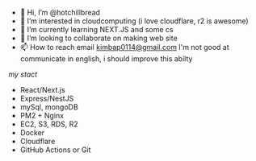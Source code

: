 - 👋 Hi, I’m @hotchillbread
- 👀 I’m interested in cloudcomputing (i love cloudflare, r2 is awesome)
- 🌱 I’m currently learning NEXT.JS and some cs
- 💞️ I’m looking to collaborate on making web site
- 📫 How to reach email kimbap0114@gmail.com
I'm not good at communicate in english, i should improve this abilty
<!---
hotchillbread/hotchillbread is a ✨ special ✨ repository because its `README.md` (this file) appears on your GitHub profile.
You can click the Preview link to take a look at your changes.
--->
*my stact*


- React/Next.js 
- Express/NestJS
- mySql, mongoDB
- PM2 + Nginx 
- EC2, S3, RDS, R2
- Docker 
- Cloudflare
- GitHub Actions or Git

